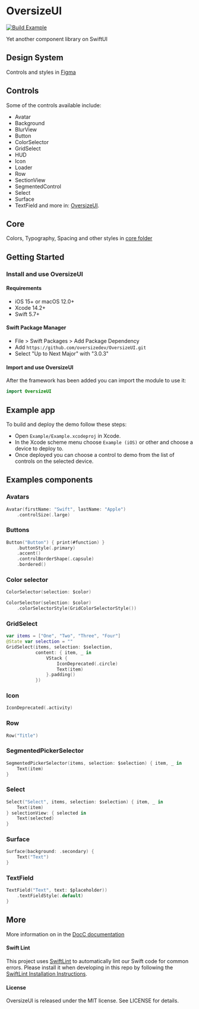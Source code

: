 # OversizeUI

[![Build Example](https://github.com/oversizedev/OversizeUI/actions/workflows/build-example.yml/badge.svg)](https://github.com/oversizedev/OversizeUI/actions/workflows/ci-release.yml)

Yet another component library on SwiftUI

## Design System
Controls and styles in [Figma](https://www.figma.com/community/file/1144847542164788208)

## Controls

Some of the controls available include:
- Avatar
- Background
- BlurView
- Button
- ColorSelector
- GridSelect
- HUD
- Icon
- Loader
- Row
- SectionView
- SegmentedControl
- Select
- Surface
- TextField
and more in: [OversizeUI](Sources/OversizeUI).

## Core

Colors, Typography, Spacing and other styles in [core folder](Sources/OversizeUI/Core)

## Getting Started
### Install and use OversizeUI

#### Requirements
- iOS 15+ or macOS 12.0+
- Xcode 14.2+
- Swift 5.7+

#### Swift Package Manager
- File > Swift Packages > Add Package Dependency
- Add `https://github.com/oversizedev/OversizeUI.git`
- Select "Up to Next Major" with "3.0.3"

#### Import and use OversizeUI
After the framework has been added you can import the module to use it:

```swift
import OversizeUI
```

## Example app

To build and deploy the demo follow these steps:
- Open `Example/Example.xcodeproj` in Xcode.
- In the Xcode scheme menu choose `Example (iOS)` or other and choose a device to deploy to.
- Once deployed you can choose a control to demo from the list of controls on the selected device.

## Examples components

### Avatars
```swift
Avatar(firstName: "Swift", lastName: "Apple")
    .controlSize(.large)
```

### Buttons
```swift
Button("Button") { print(#function) }
    .buttonStyle(.primary)
    .accent()
    .controlBorderShape(.capsule)
    .bordered()
```

### Color selector
```swift
ColorSelector(selection: $color)
```

```swift
ColorSelector(selection: $color)
    .colorSelectorStyle(GridColorSelectorStyle())
```

### GridSelect
```swift
var items = ["One", "Two", "Three", "Four"]
@State var selection = ""
GridSelect(items, selection: $selection,
           content: { item, _ in
               VStack {
                   IconDeprecated(.circle)
                   Text(item)
               }.padding()
           })

```

### Icon
```swift
IconDeprecated(.activity)

```

### Row
```swift
Row("Title")

```

### SegmentedPickerSelector
```swift
SegmentedPickerSelector(items, selection: $selection) { item, _ in
    Text(item)
}
```

### Select
```swift
Select("Select", items, selection: $selection) { item, _ in
    Text(item)
} selectionView: { selected in
    Text(selected)
}
```

### Surface
```swift
Surface(background: .secondary) {
    Text("Text")
}
```

### TextField
```swift
TextField("Text", text: $placeholder))
    .textFieldStyle(.default)
}
```

## More

More information on in the [DocC documentation](https://oversizedev.github.io/OversizeUI/documentation/oversizeui/)

#### Swift Lint
This project uses [SwiftLint](https://github.com/realm/SwiftLint) to automatically lint our Swift code for common errors. Please install it when developing in this repo by following the [SwiftLint Installation Instructions](https://realm.github.io/SwiftLint/).


#### License

OversizeUI is released under the MIT license. See LICENSE for details.
